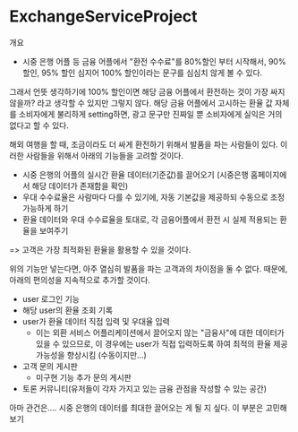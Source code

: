 # ExchangeServiceProject


개요

* 시중 은행 어플 등 금융 어플에서 "환전 수수료"를 80%할인 부터 시작해서, 90% 할인, 95% 할인 심지어 100% 할인이라는 문구를 심심치 않게 볼 수 있다.



그래서 언뜻 생각하기에 100% 할인이면 해당 금융 어플에서 환전하는 것이 가장 싸지 않을까?  라고 생각할 수 있지만 그렇지 않다. 해당 금융 어플에서 고시하는 환율 값 자체를 소비자에게 불리하게 setting하면, 광고 문구만 진짜일 뿐 소비자에게 실익은 거의 없다고 할 수 있다.



해외 여행을 할 때, 조금이라도 더 싸게 환전하기 위해서 발품을 파는 사람들이 있다. 이러한 사람들을 위해서 아래의 기능들을 고려할 것이다.

* 시중 은행의 어플의 실시간 환율 데이터(기준값)를 끌어오기 (시중은행 홈페이지에서 해당 데이터가 존재함을 확인)
* 우대 수수료율은 사람마다 다를 수 있기에, 자동 기본값을 제공하되 수동으로 조정 가능하게 하기
* 환율 데이터와 우대 수수료율을 토대로, 각 금융어플에서 환전 시 실제 적용되는 환율을 보여주기

=> 고객은 가장 최적화된 환율을 활용할 수 있을 것이다.



위의 기능만 넣는다면, 아주 열심히 발품을 파는 고객과의 차이점을 둘 수 없다. 때문에, 아래의 편의성을 지속적으로 추가할 것이다. 

* user 로그인 기능
* 해당 user의 환율 조회 기록
* user가 환율 데이터 직접 입력 및 우대율 입력
  * 이는 외환 서비스 어플리케이션에서 끌어오지 않는 "금융사"에 대한 데이터가 있을 수 있으므로, 이 경우에는 user가 직접 입력하도록 하여 최적의 환율 제공 가능성을 향상시킴 (수동이지만...)
* 고객 문의 게시판
  * 미구현 기능 추가 문의 게시판
* 토론 커뮤니티(유저들이 각자 가지고 있는 금융 관점을 작성할 수 있는 공간)







아마 관건은.... 시중 은행의 데이터를 최대한 끌어오는 게 될 지 싶다. 이 부분은 고민해보기
